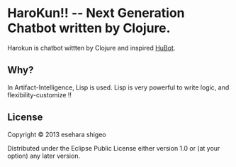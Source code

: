 # HaroKun!! -- Next Generation Chatbot written by Clojure.

Harokun is chatbot wittten by Clojure and inspired [HuBot](http://hubot.github.com/).

## Why?

In Artifact-Intelligence, Lisp is used. Lisp is very powerful to write logic, and flexibility-customize !!

## License

Copyright © 2013 esehara shigeo

Distributed under the Eclipse Public License either version 1.0 or (at
your option) any later version.
